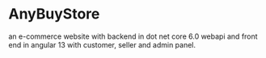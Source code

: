 # AnyBuyStore
an e-commerce website with backend in dot net core 6.0 webapi and front end in angular 13 with customer, seller and admin panel.
